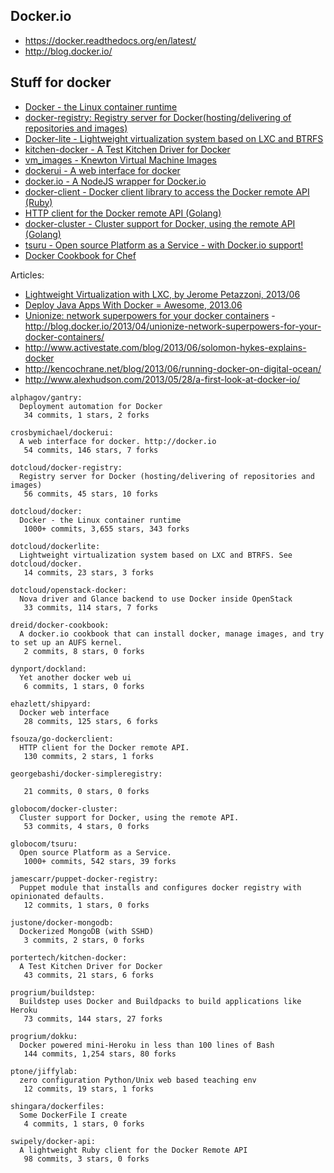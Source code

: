 ## Docker.io

  - https://docker.readthedocs.org/en/latest/
  - http://blog.docker.io/

## Stuff for docker
  - [Docker - the Linux container runtime](https://github.com/dotcloud/docker)
  - [docker-registry: Registry server for Docker(hosting/delivering of repositories and images)](https://github.com/dotcloud/docker-registry)
  - [Docker-lite - Lightweight virtualization system based on LXC and BTRFS](https://github.com/dotcloud/dockerlite.git)
  - [kitchen-docker - A Test Kitchen Driver for Docker](https://github.com/portertech/kitchen-docker)
  - [vm_images - Knewton Virtual Machine Images](https://github.com/Knewton/vm_images.git)
  - [dockerui - A web interface for docker](https://github.com/crosbymichael/dockerui.git)
  - [docker.io - A NodeJS wrapper for Docker.io](https://github.com/appersonlabs/docker.io.git)
  - [docker-client - Docker client library to access the Docker remote API (Ruby)](https://github.com/geku/docker-client.git)
  - [HTTP client for the Docker remote API (Golang)](https://github.com/fsouza/go-dockerclient.git)
  - [docker-cluster - Cluster support for Docker, using the remote API (Golang)](https://github.com/globocom/docker-cluster.git)
  - [tsuru - Open source Platform as a Service - with Docker.io support!](https://github.com/globocom/tsuru.git)
  - [Docker Cookbook for Chef](https://github.com/dreid/docker-cookbook.git)



Articles:
  - [Lightweight Virtualization with LXC, by Jerome Petazzoni, 2013/06 ](http://www.ciecloud.org/2013/subject/07-track06-Jerome%20Petazzoni.pdf)
  - [Deploy Java Apps With Docker = Awesome, 2013.06](http://blogs.atlassian.com/2013/06/deploy-java-apps-with-docker-awesome/)
  - [Unionize: network superpowers for your docker containers](https://gist.github.com/jpetazzo/5493295) - http://blog.docker.io/2013/04/unionize-network-superpowers-for-your-docker-containers/
  - http://www.activestate.com/blog/2013/06/solomon-hykes-explains-docker
  - http://kencochrane.net/blog/2013/06/running-docker-on-digital-ocean/
  - http://www.alexhudson.com/2013/05/28/a-first-look-at-docker-io/



<!-- PROJECTS_LIST_START -->
    alphagov/gantry:
      Deployment automation for Docker
       34 commits, 1 stars, 2 forks

    crosbymichael/dockerui:
      A web interface for docker. http://docker.io
       54 commits, 146 stars, 7 forks

    dotcloud/docker-registry:
      Registry server for Docker (hosting/delivering of repositories and images)
       56 commits, 45 stars, 10 forks

    dotcloud/docker:
      Docker - the Linux container runtime
       1000+ commits, 3,655 stars, 343 forks

    dotcloud/dockerlite:
      Lightweight virtualization system based on LXC and BTRFS. See dotcloud/docker.
       14 commits, 23 stars, 3 forks

    dotcloud/openstack-docker:
      Nova driver and Glance backend to use Docker inside OpenStack
       33 commits, 114 stars, 7 forks

    dreid/docker-cookbook:
      A docker.io cookbook that can install docker, manage images, and try to set up an AUFS kernel.
       2 commits, 8 stars, 0 forks

    dynport/dockland:
      Yet another docker web ui
       6 commits, 1 stars, 0 forks

    ehazlett/shipyard:
      Docker web interface
       28 commits, 125 stars, 6 forks

    fsouza/go-dockerclient:
      HTTP client for the Docker remote API.
       130 commits, 2 stars, 1 forks

    georgebashi/docker-simpleregistry:

       21 commits, 0 stars, 0 forks

    globocom/docker-cluster:
      Cluster support for Docker, using the remote API.
       53 commits, 4 stars, 0 forks

    globocom/tsuru:
      Open source Platform as a Service.
       1000+ commits, 542 stars, 39 forks

    jamescarr/puppet-docker-registry:
      Puppet module that installs and configures docker registry with opinionated defaults.
       12 commits, 1 stars, 0 forks

    justone/docker-mongodb:
      Dockerized MongoDB (with SSHD)
       3 commits, 2 stars, 0 forks

    portertech/kitchen-docker:
      A Test Kitchen Driver for Docker
       43 commits, 21 stars, 6 forks

    progrium/buildstep:
      Buildstep uses Docker and Buildpacks to build applications like Heroku
       73 commits, 144 stars, 27 forks

    progrium/dokku:
      Docker powered mini-Heroku in less than 100 lines of Bash
       144 commits, 1,254 stars, 80 forks

    ptone/jiffylab:
      zero configuration Python/Unix web based teaching env
       12 commits, 19 stars, 1 forks

    shingara/dockerfiles:
      Some DockerFile I create
       4 commits, 1 stars, 0 forks

    swipely/docker-api:
      A lightweight Ruby client for the Docker Remote API
       98 commits, 3 stars, 0 forks
<!-- PROJECTS_LIST_END -->
